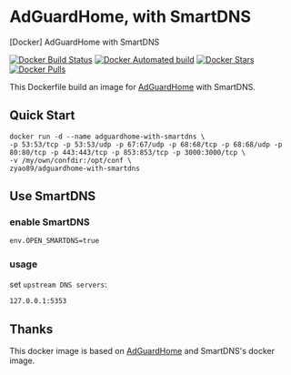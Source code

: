 # AdGuardHome, with SmartDNS

[Docker] AdGuardHome with SmartDNS

[![Docker Build Status](https://img.shields.io/docker/build/zyao89/adguardhome-with-smartdns.svg)](https://hub.docker.com/r/zyao89/adguardhome-with-smartdns) [![Docker Automated build](https://img.shields.io/docker/automated/zyao89/adguardhome-with-smartdns.svg)](https://hub.docker.com/r/zyao89/adguardhome-with-smartdns) [![Docker Stars](https://img.shields.io/docker/stars/zyao89/adguardhome-with-smartdns.svg)](https://hub.docker.com/r/zyao89/adguardhome-with-smartdns) [![Docker Pulls](https://img.shields.io/docker/pulls/zyao89/adguardhome-with-smartdns.svg)](https://hub.docker.com/r/zyao89/adguardhome-with-smartdns)

This Dockerfile build an image for [AdGuardHome](https://hub.docker.com/r/adguard/adguardhome) with SmartDNS.

## Quick Start

```shell
docker run -d --name adguardhome-with-smartdns \
-p 53:53/tcp -p 53:53/udp -p 67:67/udp -p 68:68/tcp -p 68:68/udp -p 80:80/tcp -p 443:443/tcp -p 853:853/tcp -p 3000:3000/tcp \
-v /my/own/confdir:/opt/conf \
zyao89/adguardhome-with-smartdns
```

## Use SmartDNS

### enable SmartDNS

```sh
env.OPEN_SMARTDNS=true
```

### usage

set `upstream DNS servers`:

```sh
127.0.0.1:5353
```

## Thanks

This docker image is based on [AdGuardHome](https://hub.docker.com/r/adguard/adguardhome) and SmartDNS's docker image.
